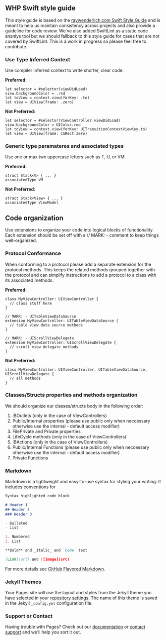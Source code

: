 ## WHP Swift style guide

This style guide is based on the [raywenderlich.com Swift Style Guide](https://github.com/raywenderlich/swift-style-guide) and is meant to help us maintain consistency across projects and also provide a guideline for code review. We've also added SwiftLint as a static code ananlys tool but we should fallback to this style guide for cases that are not covered by SwiftLint. This is a work in progress so please feel free to contribute.

### Use Type Inferred Context

Use compiler inferred context to write shorter, clear code.

**Preferred:**
```
let selector = #selector(viewDidLoad)
view.backgroundColor = .red
let toView = context.view(forKey: .to)
let view = UIView(frame: .zero)
```
**Not Preferred:**
```
let selector = #selector(ViewController.viewDidLoad)
view.backgroundColor = UIColor.red
let toView = context.view(forKey: UITransitionContextViewKey.to)
let view = UIView(frame: CGRect.zero)
```

### Generic type paramateres and associated types

Use one or max two uppercase letters such as T, U, or VM.

**Preferred:**
```
struct Stack<V> { ... }
associatedType VM
```
**Not Preferred:**
```
struct Stack<View> { ... }
associatedType ViewModel
```

## Code organization

Use extensions to organize your code into logical blocks of functionality. Each extension should be set off with a // MARK: - comment to keep things well-organized.

### Protocol Conformance

When conforming to a protocol please add a separate extension for the protocol methods. This keeps the related methods grouped together with the protocol and can simplify instructions to add a protocol to a class with its associated methods.

**Preferred:**
```
class MyViewController: UIViewController {
  // class stuff here
}

// MARK: - UITableViewDataSource
extension MyViewController: UITableViewDataSource {
  // table view data source methods
}

// MARK: - UIScrollViewDelegate
extension MyViewController: UIScrollViewDelegate {
  // scroll view delegate methods
}
```
**Not Preferred:**
```
class MyViewController: UIViewController, UITableViewDataSource, UIScrollViewDelegate {
  // all methods
}
```

### Classes/Structs properties and methods organization

We should organize our classes/structs body in the following order:

1. IBOutlets (only in the case of ViewControllers)
2. Public/Internal properties (please use public only when neccessary otherwise use the internal - default access modifier)
3. FilePrivate and Private properties
4. LifeCycle methods (only in the case of ViewControllers)
5. IBActions (only in the case of ViewControllers)
6. Public/Internal Functions (please use public only when neccessary otherwise use the internal - default access modifier)
7. Private Functions

### Markdown

Markdown is a lightweight and easy-to-use syntax for styling your writing. It includes conventions for

```markdown
Syntax highlighted code block

# Header 1
## Header 2
### Header 3

- Bulleted
- List

1. Numbered
2. List

**Bold** and _Italic_ and `Code` text

[Link](url) and ![Image](src)
```

For more details see [GitHub Flavored Markdown](https://guides.github.com/features/mastering-markdown/).

### Jekyll Themes

Your Pages site will use the layout and styles from the Jekyll theme you have selected in your [repository settings](https://github.com/RazvanBengaGemini/Swift-Style-Guide/settings). The name of this theme is saved in the Jekyll `_config.yml` configuration file.

### Support or Contact

Having trouble with Pages? Check out our [documentation](https://help.github.com/categories/github-pages-basics/) or [contact support](https://github.com/contact) and we’ll help you sort it out.
